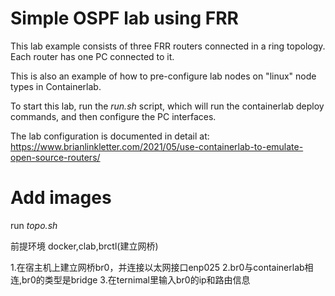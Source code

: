 # Simple OSPF lab using FRR

This lab example consists of three FRR routers connected in a ring topology. Each router has one PC connected to it.

This is also an example of how to pre-configure lab nodes on "linux" node types in Containerlab.

To start this lab, run the *run.sh* script, which will run the containerlab deploy commands, and then configure the PC interfaces.

The lab configuration is documented in detail at: https://www.brianlinkletter.com/2021/05/use-containerlab-to-emulate-open-source-routers/

# Add images
run *topo.sh*

前提环境 docker,clab,brctl(建立网桥) 

1.在宿主机上建立网桥br0，并连接以太网接口enp025
2.br0与containerlab相连,br0的类型是bridge
3.在ternimal里输入br0的ip和路由信息
